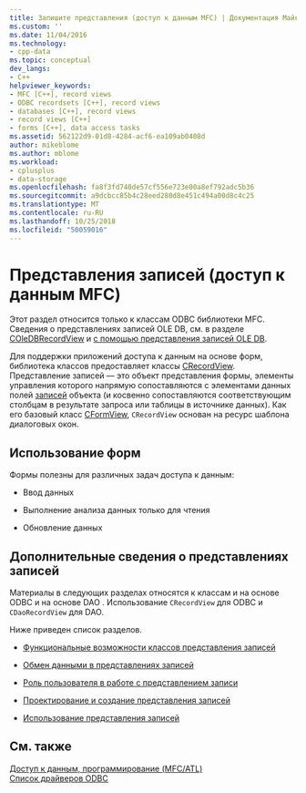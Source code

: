 ```yaml
---
title: Запишите представления (доступ к данным MFC) | Документация Майкрософт
ms.custom: ''
ms.date: 11/04/2016
ms.technology:
- cpp-data
ms.topic: conceptual
dev_langs:
- C++
helpviewer_keywords:
- MFC [C++], record views
- ODBC recordsets [C++], record views
- databases [C++], record views
- record views [C++]
- forms [C++], data access tasks
ms.assetid: 562122d9-01d8-4284-acf6-ea109ab0408d
author: mikeblome
ms.author: mblome
ms.workload:
- cplusplus
- data-storage
ms.openlocfilehash: fa8f3fd740de57cf556e723e00a8ef792adc5b36
ms.sourcegitcommit: a9dcbcc85b4c28eed280d8e451c494a00d8c4c25
ms.translationtype: MT
ms.contentlocale: ru-RU
ms.lasthandoff: 10/25/2018
ms.locfileid: "50059016"
---
```

# <a name="record-views--mfc-data-access"></a>Представления записей (доступ к данным MFC)

Этот раздел относится только к классам ODBC библиотеки MFC. Сведения о представлениях записей OLE DB, см. в разделе [COleDBRecordView](../mfc/reference/coledbrecordview-class.md) и [с помощью представления записей OLE DB](../data/oledb/using-ole-db-record-views.md).

Для поддержки приложений доступа к данным на основе форм, библиотека классов предоставляет классы [CRecordView](../mfc/reference/crecordview-class.md). Представление записей — это объект представления формы, элементы управления которого напрямую сопоставляются с элементами данных полей [записей](../data/odbc/recordset-odbc.md) объекта (и косвенно сопоставляются соответствующим столбцам в результате запроса или таблицы в источнике данных). Как его базовый класс [CFormView](../mfc/reference/cformview-class.md), `CRecordView` основан на ресурс шаблона диалоговых окон.

## <a name="form-uses"></a>Использование форм

Формы полезны для различных задач доступа к данным:

- Ввод данных

- Выполнение анализа данных только для чтения

- Обновление данных

## <a name="further-reading-about-record-views"></a>Дополнительные сведения о представлениях записей

Материалы в следующих разделах относятся к классам и на основе ODBC и на основе DAO . Использование `CRecordView` для ODBC и `CDaoRecordView` для DAO.

Ниже приведен список разделов.

- [Функциональные возможности классов представления записей](../data/features-of-record-view-classes-mfc-data-access.md)

- [Обмен данными в представлениях записей](../data/data-exchange-for-record-views-mfc-data-access.md)

- [Роль пользователя в работе с представлением записи](../data/your-role-in-working-with-a-record-view-mfc-data-access.md)

- [Проектирование и создание представления записей](../data/designing-and-creating-a-record-view-mfc-data-access.md)

- [Использование представления записей](../data/using-a-record-view-mfc-data-access.md)

## <a name="see-also"></a>См. также

[Доступ к данным, программирование (MFC/ATL)](../data/data-access-programming-mfc-atl.md)<br/>
[Список драйверов ODBC](../data/odbc/odbc-driver-list.md)